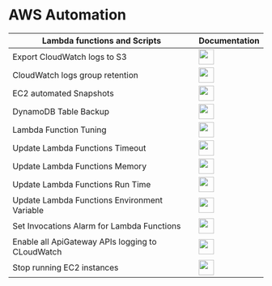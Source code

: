 # AWS Automation
| Lambda functions and Scripts | Documentation |
|-----------------------------------------|-------|
| Export CloudWatch logs to S3| <a href="https://medium.com/tensult/exporting-of-aws-cloudwatch-logs-to-s3-using-automation-2627b1d2ee37"><img src="https://cdn0.iconfinder.com/data/icons/relief-document-glyph-1/32/file-text-document-512.png" width="30px" height="30px"></a> |
| CloudWatch logs group retention | <a href="https://medium.com/tensult/manage-aws-cloudwatch-log-group-retention-using-automation-26add478b0c5"><img src="https://cdn0.iconfinder.com/data/icons/relief-document-glyph-1/32/file-text-document-512.png" width="30px" height="30px"></a> |
| EC2 automated Snapshots | <a href="https://medium.com/tensult/automating-ec2-snapshot-creation-in-aws-8aa5b4b6203"><img src="https://cdn0.iconfinder.com/data/icons/relief-document-glyph-1/32/file-text-document-512.png" width="30px" height="30px"></a> |
| DynamoDB Table Backup | <a href="https://medium.com/tensult/aws-dynamodb-point-in-time-recovery-e8711d6d04cb"><img src="https://cdn0.iconfinder.com/data/icons/relief-document-glyph-1/32/file-text-document-512.png" width="30px" height="30px"></a> |
| Lambda Function Tuning | <a href="https://medium.com/tensult/send-lambda-functions-usage-metrics-to-amazon-cloudwatch-for-tuning-4d5ed69341b0"><img src="https://cdn0.iconfinder.com/data/icons/relief-document-glyph-1/32/file-text-document-512.png" width="30px" height="30px"></a> |
| Update Lambda Functions Timeout | <a href="https://github.com/tensult/aws-automation/blob/master/update_timeout_for_lambda_functions.js"><img src="https://cdn0.iconfinder.com/data/icons/relief-document-glyph-1/32/file-text-document-512.png" width="30px" height="30px"></a> |
| Update Lambda Functions Memory | <a href="https://github.com/tensult/aws-automation/blob/master/update_memory_for_lambda_functions.js"><img src="https://cdn0.iconfinder.com/data/icons/relief-document-glyph-1/32/file-text-document-512.png" width="30px" height="30px"></a> |
| Update Lambda Functions Run Time | <a href="https://github.com/tensult/aws-automation/blob/master/update_runtime_for_lambda_functions.js"><img src="https://cdn0.iconfinder.com/data/icons/relief-document-glyph-1/32/file-text-document-512.png" width="30px" height="30px"></a> |
| Update Lambda Functions Environment Variable | <a href="https://github.com/tensult/aws-automation/blob/master/update_environment_variable_for_lambda_functions.js"><img src="https://cdn0.iconfinder.com/data/icons/relief-document-glyph-1/32/file-text-document-512.png" width="30px" height="30px"></a> |
| Set Invocations Alarm for Lambda Functions | <a href="https://github.com/tensult/aws-automation/blob/master/set_lambda_function_invocation_count_alarm.js"><img src="https://cdn0.iconfinder.com/data/icons/relief-document-glyph-1/32/file-text-document-512.png" width="30px" height="30px"></a> |
| Enable all ApiGateway APIs logging to CLoudWatch | <a href="https://github.com/tensult/aws-automation/blob/master/enable_cloudwatch_logs_for_apis.js"><img src="https://cdn0.iconfinder.com/data/icons/relief-document-glyph-1/32/file-text-document-512.png" width="30px" height="30px"></a> |
| Stop running EC2 instances | <a href="https://github.com/tensult/aws-automation/blob/master/stop_running_ec2_instances/README.md"><img src="https://cdn0.iconfinder.com/data/icons/relief-document-glyph-1/32/file-text-document-512.png" width="30px" height="30px"></a> |
